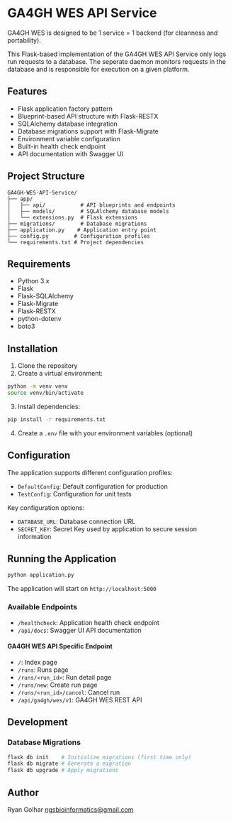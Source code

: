 # GA4GH WES API Service

GA4GH WES is designed to be 1 service = 1 backend (for cleanness and portability).

This Flask-based implementation of the GA4GH WES API Service only logs run requests to a database.
The seperate daemon monitors requests in the database and is responsible for execution on a given platform.

## Features

- Flask application factory pattern
- Blueprint-based API structure with Flask-RESTX
- SQLAlchemy database integration
- Database migrations support with Flask-Migrate
- Environment variable configuration
- Built-in health check endpoint
- API documentation with Swagger UI

## Project Structure

```
GA4GH-WES-API-Service/
├── app/
│   ├── api/           # API blueprints and endpoints
│   ├── models/        # SQLAlchemy database models
│   └── extensions.py  # Flask extensions
├── migrations/        # Database migrations
├── application.py    # Application entry point
├── config.py        # Configuration profiles
└── requirements.txt # Project dependencies
```

## Requirements

- Python 3.x
- Flask
- Flask-SQLAlchemy
- Flask-Migrate
- Flask-RESTX
- python-dotenv
- boto3

## Installation

1. Clone the repository
2. Create a virtual environment:
```bash
python -m venv venv
source venv/bin/activate
```

3. Install dependencies:
```bash
pip install -r requirements.txt
```

4. Create a `.env` file with your environment variables (optional)

## Configuration

The application supports different configuration profiles:

- `DefaultConfig`: Default configuration for production
- `TestConfig`: Configuration for unit tests

Key configuration options:
- `DATABASE_URL`: Database connection URL
- `SECRET_KEY`: Secret Key used by application to secure session information

## Running the Application

```bash
python application.py
```

The application will start on `http://localhost:5000`

### Available Endpoints

- `/healthcheck`: Application health check endpoint
- `/api/docs`: Swagger UI API documentation

#### GA4GH WES API Specific Endpoint

- `/`: Index page
- `/runs`: Runs page
- `/runs/<run_id>`: Run detail page
- `/runs/new`: Create run page
- `/runs/<run_id>/cancel`: Cancel run
- `/api/ga4gh/wes/v1`: GA4GH WES REST API

## Development

### Database Migrations

```bash
flask db init    # Initialize migrations (first time only)
flask db migrate # Generate a migration
flask db upgrade # Apply migrations
```

## Author

Ryan Golhar <ngsbioinformatics@gmail.com>
